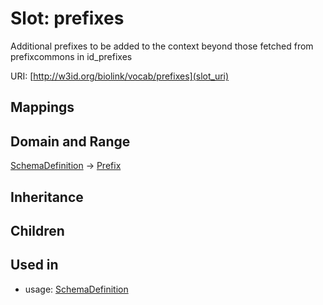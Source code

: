 # Slot: prefixes


Additional prefixes to be added to the context beyond those fetched from prefixcommons in id_prefixes

URI: [http://w3id.org/biolink/vocab/prefixes](slot_uri)
## Mappings

## Domain and Range

[SchemaDefinition](SchemaDefinition.md) -> [Prefix](Prefix.md)
## Inheritance

## Children

## Used in

 *  usage: [SchemaDefinition](SchemaDefinition.md)
